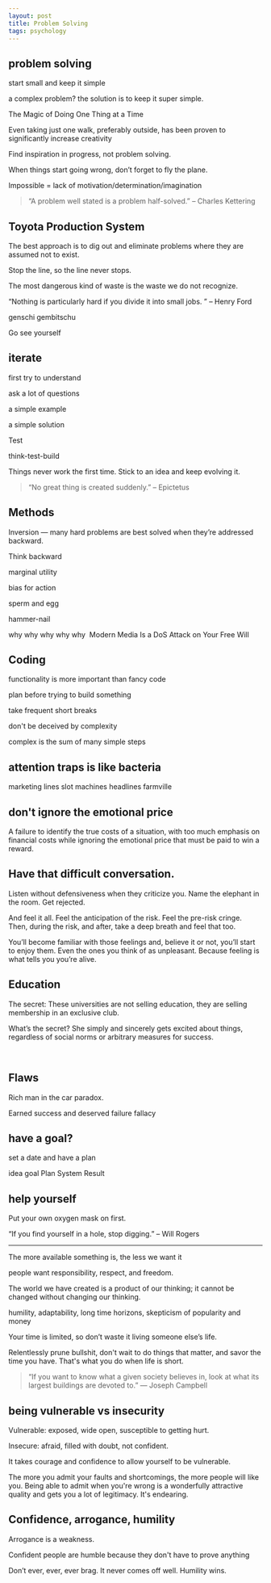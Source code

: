 ```yaml
---
layout: post
title: Problem Solving 
tags: psychology
---
```



## problem solving 
start small and keep it simple

a complex problem? 
the solution is to keep it super simple.

The Magic of Doing One Thing at a Time 

 Even taking just one walk, preferably outside, has been proven to significantly increase creativity 

Find inspiration in progress, not problem solving.

When things start going wrong, don’t forget to fly the plane.

Impossible = lack of motivation/determination/imagination 

> “A problem well stated is a problem half-solved.” – Charles Kettering

## Toyota Production System
The best approach is to dig out and eliminate problems 
where they are assumed not to exist.

Stop the line, so the line never stops.

The most dangerous kind of waste is the waste we do not recognize.

“Nothing is particularly hard if you divide it into small jobs. ” – Henry Ford

genschi gembitschu 

Go see yourself 


## iterate 
first try to understand 

ask a lot of questions

a simple example

a simple solution

Test

think-test-build

Things never work the first time. Stick to an idea and keep evolving it.

> “No great thing is created suddenly.” – Epictetus

## Methods
Inversion — many hard problems are best solved when they’re addressed backward. 

Think backward

marginal utility

bias for action

sperm and egg

hammer-nail

why why why why why
​
Modern Media Is a DoS Attack on Your Free Will

## Coding

functionality is more important than fancy code 

plan before trying to build something

take frequent short breaks 

don't be deceived by complexity 

complex is the sum of many simple steps


## attention traps is like bacteria 
marketing lines
slot machines
headlines
farmville


## don't ignore the emotional price
 A failure to identify the true costs of a situation, with too much emphasis on financial costs while ignoring the emotional price that must be paid to win a reward.

## Have that difficult conversation. 

Listen without defensiveness when they criticize you. Name the elephant in the room. Get rejected.

And feel it all. Feel the anticipation of the risk. Feel the pre-risk cringe. Then, during the risk, and after, take a deep breath and feel that too.

You’ll become familiar with those feelings and, believe it or not, you’ll start to enjoy them. Even the ones you think of as unpleasant. Because feeling is what tells you you’re alive.

## Education
The secret: These universities are not selling education, they are selling membership in an exclusive club.

What’s the secret? She simply and sincerely gets excited about things, regardless of social norms or arbitrary measures for success.

​
## Flaws
Rich man in the car paradox.

Earned success and deserved failure fallacy

## have a goal?
set a date and have a plan 

idea 
goal
Plan
System
Result 

## help yourself 
Put your own oxygen mask on first.

“If you find yourself in a hole, stop digging.” – Will Rogers
 
 --- 



The more available something is, the less we want it

people want responsibility, respect, and freedom.

The world we have created is a product of our thinking; it cannot be changed without changing our thinking.

humility, adaptability, long time horizons, skepticism of popularity and money 

Your time is limited, so don’t waste it living someone else’s life.

Relentlessly prune bullshit, don't wait to do things that matter, and savor the time you have. That's what you do when life is short.

> “If you want to know what a given society believes in, look at what its largest buildings are devoted to.” — Joseph Campbell

## being vulnerable vs insecurity

Vulnerable: exposed, wide open, susceptible to getting hurt.

Insecure: afraid, filled with doubt, not confident.

It takes courage and confidence to allow yourself to be vulnerable.

The more you admit your faults and shortcomings, the more people will like you. 
Being able to admit when you're wrong is a wonderfully attractive quality and gets you a lot of legitimacy. It's endearing.

## Confidence, arrogance, humility 
Arrogance is a weakness.

Confident people are humble because they don't have to prove anything

Don’t ever, ever, ever brag. It never comes off well. Humility wins.